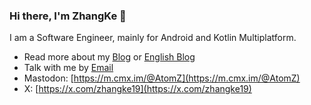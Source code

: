### Hi there, I'm ZhangKe 👋

I am a Software Engineer, mainly for Android and Kotlin Multiplatform.

- Read more about my [Blog](https://zhangke.space/) or [English Blog](https://medium.com/@kezhang404)
- Talk with me by [Email](mailto:kezhang404@gmail.com)
- Mastodon: [https://m.cmx.im/@AtomZ](https://m.cmx.im/@AtomZ)
- X: [https://x.com/zhangke19](https://x.com/zhangke19)
